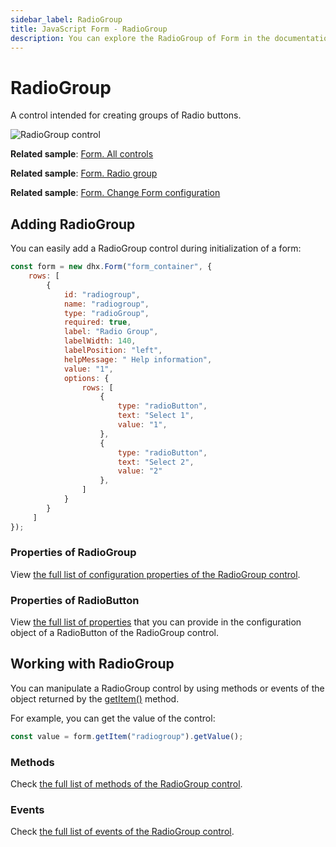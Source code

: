 ```yaml
---
sidebar_label: RadioGroup
title: JavaScript Form - RadioGroup 
description: You can explore the RadioGroup of Form in the documentation of the DHTMLX JavaScript UI library. Browse developer guides and API reference, try out code examples and live demos, and download a free 30-day evaluation version of DHTMLX Suite.
---
```


# RadioGroup

A control intended for creating groups of Radio buttons.

![RadioGroup control](../assets/form/form_radio.png)

**Related sample**: [Form. All controls](https://snippet.dhtmlx.com/ikyyekxq)

**Related sample**: [Form. Radio group](https://snippet.dhtmlx.com/ycp1cbct?tag=radio_group)

**Related sample**: [Form. Change Form configuration](https://snippet.dhtmlx.com/1pzybtja)

## Adding RadioGroup

You can easily add a RadioGroup control during initialization of a form:

~~~js
const form = new dhx.Form("form_container", {	
	rows: [
    	{
			id: "radiogroup",
            name: "radiogroup",
			type: "radioGroup",
			required: true,
			label: "Radio Group",
			labelWidth: 140,
			labelPosition: "left",
			helpMessage: " Help information",
			value: "1",
			options: {
				rows: [
					{
						type: "radioButton",
						text: "Select 1",
						value: "1",
					},
					{
						type: "radioButton",
						text: "Select 2",
						value: "2"
					},
				]
			}
		}
     ]
});
~~~

### Properties of RadioGroup

View [the full list of configuration properties of the RadioGroup control](form/api/radiogroup/api_radiogroup_properties.md).

### Properties of RadioButton

View [the full list of properties](form/api/radiogroup/api_radiogroup_properties.md#radiobutton-properties) that you can provide in the configuration object of a RadioButton of the RadioGroup control.

## Working with RadioGroup

You can manipulate a RadioGroup control by using methods or events of the object returned by the [getItem()](form/api/form_getitem_method.md) method.

For example, you can get the value of the control:

~~~js
const value = form.getItem("radiogroup").getValue();
~~~

### Methods

Check [the full list of methods of the RadioGroup control](form/api/api_overview.md#radiogroup-methods).

### Events

Check [the full list of events of the RadioGroup control](form/api/api_overview.md#radiogroup-events).
